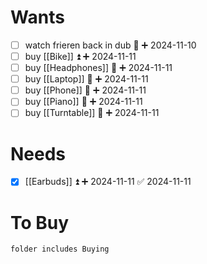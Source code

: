 # Wants
- [ ] watch frieren back in dub 🔼 ➕ 2024-11-10 
- [ ] buy [[Bike]] ⏫ ➕ 2024-11-11 
- [ ] buy [[Headphones]] 🔼 ➕ 2024-11-11 
- [ ] buy [[Laptop]] 🔼 ➕ 2024-11-11 
- [ ] buy [[Phone]] 🔼 ➕ 2024-11-11 
- [ ] buy [[Piano]] 🔼 ➕ 2024-11-11 
- [ ] buy [[Turntable]] 🔼 ➕ 2024-11-11 
# Needs
- [x] [[Earbuds]] ⏫ ➕ 2024-11-11 ✅ 2024-11-11
# To Buy
```tasks
folder includes Buying
```
